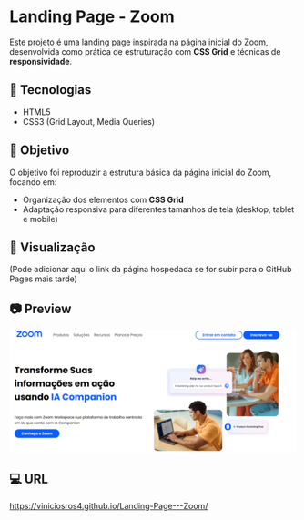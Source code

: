 # Landing Page - Zoom

Este projeto é uma landing page inspirada na página inicial do Zoom, desenvolvida como prática de estruturação com **CSS Grid** e técnicas de **responsividade**.

## 🚀 Tecnologias

- HTML5
- CSS3 (Grid Layout, Media Queries)

## 🎯 Objetivo

O objetivo foi reproduzir a estrutura básica da página inicial do Zoom, focando em:
- Organização dos elementos com **CSS Grid**
- Adaptação responsiva para diferentes tamanhos de tela (desktop, tablet e mobile)

## 🔗 Visualização

(Pode adicionar aqui o link da página hospedada se for subir para o GitHub Pages mais tarde)

## 📷 Preview

![Print do projeto](assets/readme.png)

## 💻 URL

https://viniciosros4.github.io/Landing-Page---Zoom/
  
